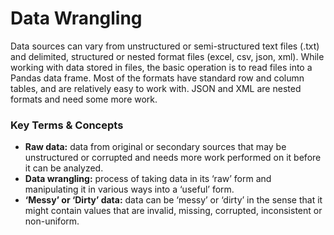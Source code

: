 # Data Wrangling

Data sources can vary from unstructured or semi-structured text files (.txt) and delimited, structured or nested format files (excel, csv, json, xml). While working with data stored in files, the basic operation is to read files into a Pandas data frame. Most of the formats have standard row and column tables, and are relatively easy to work with. JSON and XML are nested formats and need some more work.

### Key Terms & Concepts

- **Raw data:** data from original or secondary sources that may be unstructured or corrupted and needs more work performed on it before it can be analyzed.
- **Data wrangling:**  process of taking data in its ‘raw’ form and manipulating it in various ways into a ‘useful’ form.
- **‘Messy’ or ‘Dirty’ data:**  data can be ‘messy’ or ‘dirty’ in the sense that it might contain values that are invalid, missing, corrupted, inconsistent or non-uniform.
